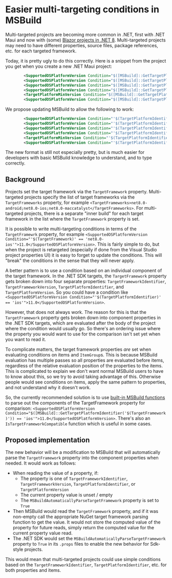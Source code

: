 # Easier multi-targeting conditions in MSBuild

Multi-targeted projects are becoming more common in .NET, first with .NET Maui and now with (some) [Blazor projects in .NET 8](https://github.com/dotnet/designs/blob/main/accepted/2023/net8.0-browser-tfm.md).  Multi-targeted projects may need to have different properties, source files, package references, etc. for each targeted framework.

Today, it is pretty ugly to do this correctly.  Here is a snippet from the project you get when you create a new .NET Maui project:

```xml
		<SupportedOSPlatformVersion Condition="$([MSBuild]::GetTargetPlatformIdentifier('$(TargetFramework)')) == 'ios'">11.0</SupportedOSPlatformVersion>
		<SupportedOSPlatformVersion Condition="$([MSBuild]::GetTargetPlatformIdentifier('$(TargetFramework)')) == 'maccatalyst'">13.1</SupportedOSPlatformVersion>
		<SupportedOSPlatformVersion Condition="$([MSBuild]::GetTargetPlatformIdentifier('$(TargetFramework)')) == 'android'">21.0</SupportedOSPlatformVersion>
		<SupportedOSPlatformVersion Condition="$([MSBuild]::GetTargetPlatformIdentifier('$(TargetFramework)')) == 'windows'">10.0.17763.0</SupportedOSPlatformVersion>
		<TargetPlatformMinVersion Condition="$([MSBuild]::GetTargetPlatformIdentifier('$(TargetFramework)')) == 'windows'">10.0.17763.0</TargetPlatformMinVersion>
		<SupportedOSPlatformVersion Condition="$([MSBuild]::GetTargetPlatformIdentifier('$(TargetFramework)')) == 'tizen'">6.5</SupportedOSPlatformVersion>
```

We propose updating MSBuild to allow the following to work:


```xml
		<SupportedOSPlatformVersion Condition="'$(TargetPlatformIdentifier)' == 'ios'">11.0</SupportedOSPlatformVersion>
		<SupportedOSPlatformVersion Condition="'$(TargetPlatformIdentifier)' == 'maccatalyst'">13.1</SupportedOSPlatformVersion>
		<SupportedOSPlatformVersion Condition="'$(TargetPlatformIdentifier)' == 'android'">21.0</SupportedOSPlatformVersion>
		<SupportedOSPlatformVersion Condition="'$(TargetPlatformIdentifier)' == 'windows'">10.0.17763.0</SupportedOSPlatformVersion>
		<TargetPlatformMinVersion Condition="'$(TargetPlatformIdentifier)' == 'windows'">10.0.17763.0</TargetPlatformMinVersion>
		<SupportedOSPlatformVersion Condition="'$(TargetPlatformIdentifier)' == 'tizen'">6.5</SupportedOSPlatformVersion>
```

The new format is still not especially pretty, but is much easier for developers with basic MSBuild knowledge to understand, and to type correctly.

## Background

Projects set the target framework via the `TargetFramework` property.  Multi-targeted projects specify the list of target frameworks via the `TargetFrameworks` property, for example `<TargetFrameworks>net8.0-android;net8.0-ios;net8.0-maccatalyst</TargetFrameworks>`.  For multi-targeted projects, there is a separate "inner build" for each target framework in the list where the `TargetFramework` property is set.

It is possible to write multi-targeting conditions in terms of the `TargetFramewrk` property, for example `<SupportedOSPlatformVersion Condition="'$(TargetFramework)' == 'net8.0-ios'">11.0</SupportedOSPlatformVersion>`.  This is fairly simple to do, but when the project is retargeted (especially if done from the Visual Studio project properties UI) it is easy to forget to update the conditions.  This will "break" the conditions in the sense that they will never apply.

A better pattern is to use a condition based on an individual component of the target framework.  In the .NET SDK targets, the `TargetFramework` property gets broken down into four separate properties: `TargetFrameworkIdentifier`, `TargetFrameworkVersion`, `TargetPlatformIdentifier`, and `TargetPlatformVersion`.  So you could have a condition like `<SupportedOSPlatformVersion Condition="'$(TargetPlatformIdentifier)' == 'ios'">11.0</SupportedOSPlatformVersion>`.

However, that does not always work.  The reason for this is that the `TargetFramework` property gets broken down into component properties in the .NET SDK targets, which are evaluated after the body of the project where the condition would usually go.  So there's an ordering issue where the property you would want to use for the comparison isn't set yet when you want to read it.

To complicate matters, the target framework properties *are* set when evaluating conditions on items and `ItemGroup`s.  This is because MSBuild evaluation has multiple passes so all properties are evaluated before items, regardless of the relative evaluation position of the properties to the items.  This is complicated to explain we don't want normal MSBuild users to have to know about this, so we try to avoid taking advantage of this.  Otherwise people would see conditions on items, apply the same pattern to properties, and not understand why it doesn't work.

So, the currently recommended solution is to use [built-in MSBuild functions](https://learn.microsoft.com/en-us/visualstudio/msbuild/property-functions?view=vs-2022#msbuild-targetframework-and-targetplatform-functions) to parse out the components of the TargetFramework property for comparison: `<SupportedOSPlatformVersion Condition="$([MSBuild]::GetTargetPlatformIdentifier('$(TargetFramework)')) == 'ios'">11.0</SupportedOSPlatformVersion>`.  There's also an `IsTargetFrameworkCompatible` function which is useful in some cases.

## Proposed implementation

The new behavior will be a modification to MSBuild that will automatically parse the `TargetFramework` property into the component properties when needed.  It would work as follows:

- When reading the value of a property, if:
  - The property is one of `TargetFrameworkIdentifier`, `TargetFrameworkVersion`, `TargetPlatformIdentifier`, or `TargetPlatformVersion`
  - The current property value is unset / empty
  - The `MSBuildAutomaticallyParseTargetFramework` property is set to `True`
- Then MSBuild would read the `TargetFramework` property, and if it was non-empty call the appropriate NuGet target framework parsing function to get the value.  It would not store the computed value of the property for future reads, simply return the computed value for the current property value read.
- The .NET SDK would set the `MSBuildAutomaticallyParseTargetFramework` property to `True` in its `.props` files to enable the new behavior for Sdk-style projects.

This would mean that multi-targeted projects could use simple conditions based on the `TargetFrameworkIdentifier`, `TargetPlatformIdentifier`, etc. for both properties and items.
